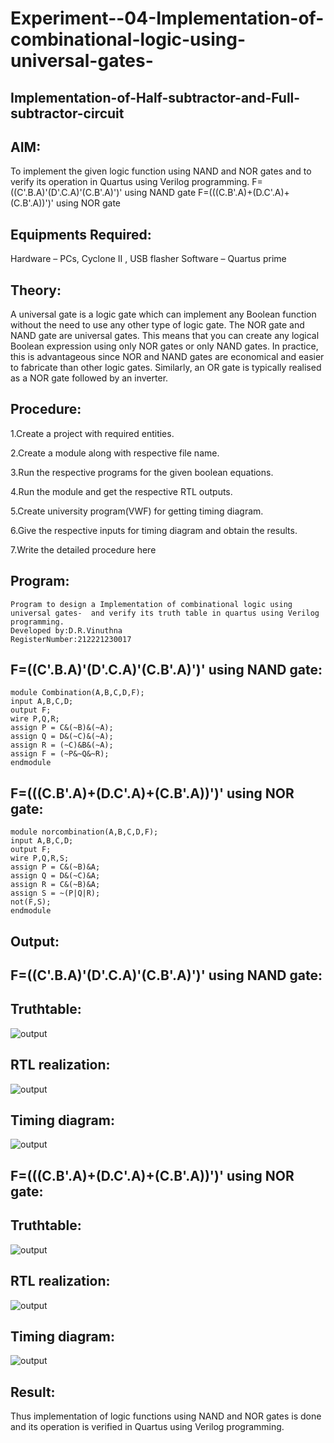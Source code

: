 # Experiment--04-Implementation-of-combinational-logic-using-universal-gates-
 ## Implementation-of-Half-subtractor-and-Full-subtractor-circuit
## AIM:
To implement the given logic function using NAND and NOR gates and to verify its operation in Quartus using Verilog programming.
F=((C'.B.A)'(D'.C.A)'(C.B'.A)')' using NAND gate
F=(((C.B'.A)+(D.C'.A)+(C.B'.A))')' using NOR gate

## Equipments Required:
Hardware – PCs, Cyclone II , USB flasher
Software – Quartus prime

## Theory:
A universal gate is a logic gate which can implement any Boolean function without the need to use any other type of logic gate. The NOR gate and NAND gate are universal gates. This means that you can create any logical Boolean expression using only NOR gates or only NAND gates. In practice, this is advantageous since NOR and NAND gates are economical and easier to fabricate than other logic gates. Similarly, an OR gate is typically realised as a NOR gate followed by an inverter.
 
## Procedure:
1.Create a project with required entities.

2.Create a module along with respective file name.

3.Run the respective programs for the given boolean equations.

4.Run the module and get the respective RTL outputs.

5.Create university program(VWF) for getting timing diagram.

6.Give the respective inputs for timing diagram and obtain the results.

7.Write the detailed procedure here 

## Program:
```
Program to design a Implementation of combinational logic using universal gates-  and verify its truth table in quartus using Verilog programming.
Developed by:D.R.Vinuthna 
RegisterNumber:212221230017  
```
## F=((C'.B.A)'(D'.C.A)'(C.B'.A)')' using NAND gate:
```
module Combination(A,B,C,D,F);
input A,B,C,D;
output F;
wire P,Q,R;
assign P = C&(~B)&(~A);
assign Q = D&(~C)&(~A);
assign R = (~C)&B&(~A);
assign F = (~P&~Q&~R);
endmodule
```
## F=(((C.B'.A)+(D.C'.A)+(C.B'.A))')' using NOR gate:
```
module norcombination(A,B,C,D,F);
input A,B,C,D;
output F;
wire P,Q,R,S;
assign P = C&(~B)&A;
assign Q = D&(~C)&A;
assign R = C&(~B)&A;
assign S = ~(P|Q|R);
not(F,S);
endmodule
```

## Output:
## F=((C'.B.A)'(D'.C.A)'(C.B'.A)')' using NAND gate:
## Truthtable:
![output](?raw=true)

##  RTL realization:
![output](?raw=true)

## Timing diagram: 
![output](?raw=true)

## F=(((C.B'.A)+(D.C'.A)+(C.B'.A))')' using NOR gate:
## Truthtable:
![output](?raw=true)

##  RTL realization:
![output](?raw=true)

## Timing diagram:
![output](?raw=true)

## Result:
Thus implementation of logic functions using NAND and NOR gates is done and its operation is verified in Quartus using Verilog programming. 
